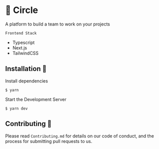 # 🚀 Circle

A platform to build a team to work on your projects

`Frontend Stack`

- Typescript
- Next.js
- TailwindCSS

## Installation 🔧

Install dependencies

```
$ yarn

```

Start the Development Server

```
$ yarn dev

```

## Contributing 🤝

Please read `Contributing.md` for details on our code of conduct, and the process for submitting pull requests to us.
